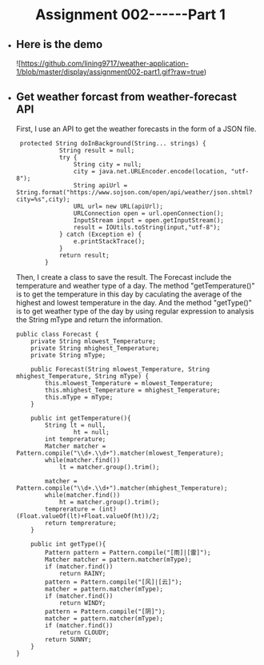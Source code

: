 # <center>Assignment 002------Part 1</center>

- ## Here is the demo

  ![https://github.com/lining9717/weather-application-1/blob/master/display/assignment002-part1.gif?raw=true)

- ## Get weather forcast from weather-forecast API

  First, I use an API to get  the weather forecasts in the form of a JSON file.

  ```
   protected String doInBackground(String... strings) {
              String result = null;
              try {
                  String city = null;
                  city = java.net.URLEncoder.encode(location, "utf-8");
                  String apiUrl = String.format("https://www.sojson.com/open/api/weather/json.shtml?city=%s",city);
                  URL url= new URL(apiUrl);
                  URLConnection open = url.openConnection();
                  InputStream input = open.getInputStream();
                  result = IOUtils.toString(input,"utf-8");
              } catch (Exception e) {
                  e.printStackTrace();
              }
              return result;
          }
  ```

  Then, I create a class to save the result. The Forecast include the temperature and weather type of a day. The method "getTemperature()" is to get the temperature in this day by caculating the average of the highest and lowest temperature in the day. And the method "getType()" is to get weather type of the day by using regular expression to analysis the String mType and return the information.

  ```
  public class Forecast {
      private String mlowest_Temperature;
      private String mhighest_Temperature;
      private String mType;
      
      public Forecast(String mlowest_Temperature, String mhighest_Temperature, String mType) {
          this.mlowest_Temperature = mlowest_Temperature;
          this.mhighest_Temperature = mhighest_Temperature;
          this.mType = mType;
      }

      public int getTemperature(){
          String lt = null,
                  ht = null;
          int temprerature;
          Matcher matcher = Pattern.compile("\\d+.\\d+").matcher(mlowest_Temperature);
          while(matcher.find())
              lt = matcher.group().trim();

          matcher = Pattern.compile("\\d+.\\d+").matcher(mhighest_Temperature);
          while(matcher.find())
              ht = matcher.group().trim();
          temprerature = (int)(Float.valueOf(lt)+Float.valueOf(ht))/2;
          return temprerature;
      }

      public int getType(){
          Pattern pattern = Pattern.compile("[雨]|[雷]");
          Matcher matcher = pattern.matcher(mType);
          if (matcher.find())
              return RAINY;
          pattern = Pattern.compile("[风]|[云]");
          matcher = pattern.matcher(mType);
          if (matcher.find())
              return WINDY;
          pattern = Pattern.compile("[阴]");
          matcher = pattern.matcher(mType);
          if (matcher.find())
              return CLOUDY;
          return SUNNY;
      }
  }
  ```

  ​

  ​





